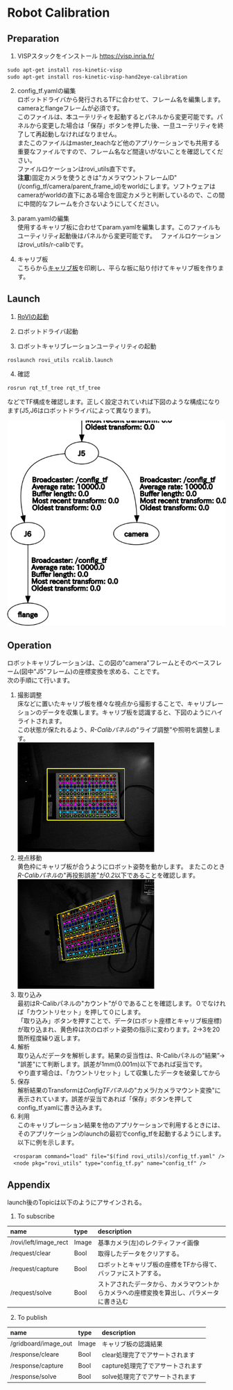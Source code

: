 # Robot Calibration

## Preparation

1. VISPスタックをインストール
https://visp.inria.fr/

~~~
sudo apt-get install ros-kinetic-visp
sudo apt-get install ros-kinetic-visp-hand2eye-calibration
~~~

2. config_tf.yamlの編集  
ロボットドライバから発行されるTFに合わせて、フレーム名を編集します。cameraとflangeフレームが必須です。  
このファイルは、本ユーテリティを起動するとパネルから変更可能です。パネルから変更した場合は「保存」ボタンを押した後、一旦ユーテリティを終了して再起動しなければなりません。  
またこのファイルはmaster_teachなど他のアプリケーションでも共用する重要なファイルですので、フレーム名など間違いがないことを確認してください。  
ファイルロケーションはrovi_utils直下です。  
**注意**)固定カメラを使うときは"カメラマウントフレームID"(/config_tf/camera/parent_frame_id)をworldにします。ソフトウェアはcameraがworldの直下にある場合を固定カメラと判断しているので、この間に中間的なフレームを介さないようにしてください。

3. param.yamlの編集  
使用するキャリブ板に合わせてparam.yamlを編集します。このファイルもユーティリティ起動後はパネルから変更可能です。　 
ファイルロケーションはrovi_utils/r-calibです。

4. キャリブ板  
こちらから[キャリブ板](gridboard.pdf)を印刷し、平らな板に貼り付けてキャリブ板を作ります。

## Launch

1. [RoVIの起動](https://github.com/YOODS/rovi#%E8%B5%B7%E5%8B%95)

2. ロボットドライバ起動

3. ロボットキャリブレーションユーティリティの起動

~~~
roslaunch rovi_utils rcalib.launch
~~~

4. 確認  
~~~
rosrun rqt_tf_tree rqt_tf_tree
~~~
などでTF構成を確認します。正しく設定されていれば下図のような構成になります(J5,J6はロボットドライバによって異なります)。  

![tf tree](frames.png)

## Operation  
ロボットキャリブレーションは、この図の"camera"フレームとそのベースフレーム(図中"J5"フレーム)の座標変換を求める、ことです。  
次の手順にて行います。

1. 撮影調整  
床などに置いたキャリブ板を様々な視点から撮影することで、キャリブレーションのデータを収集します。キャリブ板を認識すると、下図のようにハイライトされます。  
この状態が保たれるよう、*R-Calibパネル*の"ライブ調整”や照明を調整します。  
![fig1](fig1.png)
2. 視点移動  
黄色枠にキャリブ板が合うようにロボット姿勢を動かします。
またこのとき*R-Calibパネル*の"再投影誤差"が*0.2*以下であることを確認します。  
![fig3](fig2.png)
3. 取り込み  
最初はR-Calibパネルの"カウント”が０であることを確認します。０でなければ「カウントリセット」を押して０にします。  
「取り込み」ボタンを押すことで、データ(ロボット座標とキャリブ板座標)が取り込まれ、黄色枠は次のロボット姿勢の指示に変わります。2&rarr;3を20箇所程度繰り返します。
4. 解析  
取り込んだデータを解析します。結果の妥当性は、R-Calibパネルの"結果”&rarr;
"誤差"にて判断します。誤差が1mm(0.001m)以下であれば妥当です。  
やり直す場合は、「カウントリセット」して収集したデータを破棄してから
5. 保存  
解析結果のTransformは*ConfigTFパネル*の"カメラ/カメラマウント変換"に表示されています。誤差が妥当であれば「保存」ボタンを押してconfig_tf.yamlに書き込みます。
6. 利用  
このキャリブレーション結果を他のアプリケーションで利用するときには、そのアプリケーションのlaunchの最初でconfig_tfを起動するようにします。以下に例を示します。
~~~
  <rosparam command="load" file="$(find rovi_utils)/config_tf.yaml" />
  <node pkg="rovi_utils" type="config_tf.py" name="config_tf" />
~~~


## Appendix

launch後のTopicは以下のようにアサインされる。

1. To subscribe

|name|type|description|
|:----|:----|:----|
|/rovi/left/image_rect|Image|基準カメラ(左)のレクティファイ画像|
|/request/clear|Bool|取得したデータをクリアする。|
|/request/capture|Bool|ロボットとキャリブ板の座標をTFから得て、バッファにストアする。|
|/request/solve|Bool|ストアされたデータから、カメラマウントからカメラへの座標変換を算出し、パラメータに書き込む|

2. To publish

|name|type|description|
|:----|:----|:----|
|/gridboard/image_out|Image|キャリブ板の認識結果|
|/response/cleare|Bool|clear処理完了でアサートされます|
|/response/capture|Bool|capture処理完了でアサートされます|
|/response/solve|Bool|solve処理完了でアサートされます|

